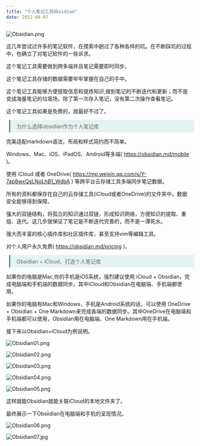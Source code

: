```yaml
---
title: "个人笔记工具Obsidian"
date: 2022-08-07
---
```


<style>
.blockquote{

   margin-left:0.6em !important;

   padding:0.5em 1.2em !important;

   border-left:3px solid rgba(15,148,136,1) !important;

   width:100%;

   box-sizing:border-box !important;

   background-color:rgba(15,148,136,0.1) !important;

   color:#666 !important

}
</style>

![Obsidian.png](https://s2.loli.net/2022/08/07/dG9iEe1IQo5Vquk.png)

这几年尝试过许多的笔记软件，在摸索中趟过了各种各样的坑。在不断踩坑的过程中，也确立了对笔记软件的一些诉求。

这个笔记工具需要做到跨多端并且笔记需要即时同步。

这个笔记工具存储的数据需要牢牢掌握在自己的手中。

这个笔记工具能够方便提取信息和提炼知识,做到笔记的不断迭代和更新；而不是变成海量笔记的垃圾场，除了第一次存入笔记，没有第二次操作查看笔记。

这个笔记工具如果是免费的，就最好不过了。

<blockquote class="blockquote">为什么选择obsidian作为个人笔记库</blockquote>

完美适配markdown语法，布局和样式简约而不简单。

Windows、Mac、iOS、iPadOS、Android等多端( <https://obsidian.md/mobile> )。

使用 iCloud 或者 OneDrive( <https://mp.weixin.qq.com/s/Y-7ap8wxQsLNoLhB1_WdbA> ) 等跨平台云存储工具多端同步笔记数据。

所有的资料都保存在自己的云存储工具(iCloud或者OneDrive)的文件夹中，数据安全能够得到保障。  

强大的双链结构，将孤立的知识通过双链，形成知识网络，方便知识的提取、重组、迭代。这几步就保证了笔记是不断迭代完善的，而不是一潭死水。

强大而丰富的核心插件库和社区插件库，甚至支持vim等编辑工具。

对个人用户永久免费( <https://obsidian.md/pricing> )。

<blockquote class="blockquote">Obsidian + iCloud，打造个人笔记库</blockquote>

如果你的电脑是Mac,你的手机是iOS系统，强烈建议使用 iCloud \+ Obsidian，完成电脑端和手机端的数据同步。其中iCloud和Obsidian在电脑端、手机端都使用。

如果你的电脑有Mac和Windows，手机是Android系统的话，可以使用 OneDrive \+ Obsidian \+ One Markdown来完成各端的数据同步。其中OneDrive在电脑端和手机端都可以使用，Obsidian用在电脑端、One Markdown用在手机端。

接下来以Obsidian\+iCloud为例说明。

![Obsidian01.png](https://s2.loli.net/2022/08/07/MGsrd6b9UJIzKvl.png)

![Obsidian02.png](https://s2.loli.net/2022/08/07/q9bDyKRaX5n64m1.png)

![Obsidian03.png](https://s2.loli.net/2022/08/07/GL3OqkjZ1sh2FCX.png)

![Obsidian04.png](https://s2.loli.net/2022/08/07/V6XMWsgtvNYFrai.png)

![Obsidian05.png](https://s2.loli.net/2022/08/07/axYQvMbF9zLugTV.png)

这样就能Obsidian就能关联iCloud的本地文件夹了。

最终展示一下Obsiidian在电脑端和手机的呈现情况。

![Obsidian06.png](https://s2.loli.net/2022/08/07/pUnjOskB5PtWzNd.png)

![Obsidian07.jpg](https://s2.loli.net/2022/08/07/YQyU8TlvE67ZhsA.jpg)

